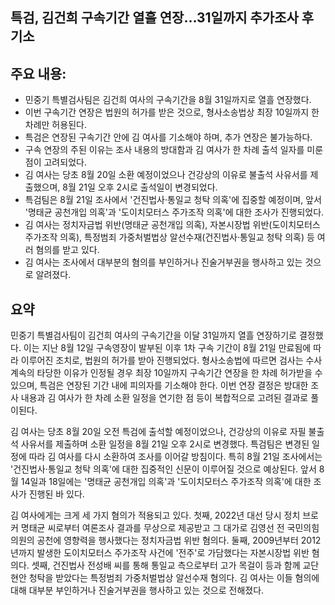 ## 특검, 김건희 구속기간 열흘 연장…31일까지 추가조사 후 기소

## 주요 내용:
*   민중기 특별검사팀은 김건희 여사의 구속기간을 8월 31일까지로 열흘 연장했다.
*   이번 구속기간 연장은 법원의 허가를 받은 것으로, 형사소송법상 최장 10일까지 한 차례만 허용된다.
*   특검은 연장된 구속기간 안에 김 여사를 기소해야 하며, 추가 연장은 불가능하다.
*   구속 연장의 주된 이유는 조사 내용의 방대함과 김 여사가 한 차례 출석 일자를 미룬 점이 고려되었다.
*   김 여사는 당초 8월 20일 소환 예정이었으나 건강상의 이유로 불출석 사유서를 제출했으며, 8월 21일 오후 2시로 출석일이 변경되었다.
*   특검팀은 8월 21일 조사에서 '건진법사·통일교 청탁 의혹'에 집중할 예정이며, 앞서 '명태균 공천개입 의혹'과 '도이치모터스 주가조작 의혹'에 대한 조사가 진행되었다.
*   김 여사는 정치자금법 위반(명태균 공천개입 의혹), 자본시장법 위반(도이치모터스 주가조작 의혹), 특정범죄 가중처벌법상 알선수재(건진법사·통일교 청탁 의혹) 등 여러 혐의를 받고 있다.
*   김 여사는 조사에서 대부분의 혐의를 부인하거나 진술거부권을 행사하고 있는 것으로 알려졌다.

## 요약

민중기 특별검사팀이 김건희 여사의 구속기간을 이달 31일까지 열흘 연장하기로 결정했다. 이는 지난 8월 12일 구속영장이 발부된 이후 1차 구속 기간이 8월 21일 만료됨에 따라 이루어진 조치로, 법원의 허가를 받아 진행되었다. 형사소송법에 따르면 검사는 수사 계속의 타당한 이유가 인정될 경우 최장 10일까지 구속기간 연장을 한 차례 허가받을 수 있으며, 특검은 연장된 기간 내에 피의자를 기소해야 한다. 이번 연장 결정은 방대한 조사 내용과 김 여사가 한 차례 소환 일정을 연기한 점 등이 복합적으로 고려된 결과로 풀이된다.

김 여사는 당초 8월 20일 오전 특검에 출석할 예정이었으나, 건강상의 이유로 자필 불출석 사유서를 제출하며 소환 일정을 8월 21일 오후 2시로 변경했다. 특검팀은 변경된 일정에 따라 김 여사를 다시 소환하여 조사를 이어갈 방침이다. 특히 8월 21일 조사에서는 '건진법사·통일교 청탁 의혹'에 대한 집중적인 신문이 이루어질 것으로 예상된다. 앞서 8월 14일과 18일에는 '명태균 공천개입 의혹'과 '도이치모터스 주가조작 의혹'에 대한 조사가 진행된 바 있다.

김 여사에게는 크게 세 가지 혐의가 적용되고 있다. 첫째, 2022년 대선 당시 정치 브로커 명태균 씨로부터 여론조사 결과를 무상으로 제공받고 그 대가로 김영선 전 국민의힘 의원의 공천에 영향력을 행사했다는 정치자금법 위반 혐의다. 둘째, 2009년부터 2012년까지 발생한 도이치모터스 주가조작 사건에 '전주'로 가담했다는 자본시장법 위반 혐의다. 셋째, 건진법사 전성배 씨를 통해 통일교 측으로부터 고가 목걸이 등과 함께 교단 현안 청탁을 받았다는 특정범죄 가중처벌법상 알선수재 혐의다. 김 여사는 이들 혐의에 대해 대부분 부인하거나 진술거부권을 행사하고 있는 것으로 전해졌다.